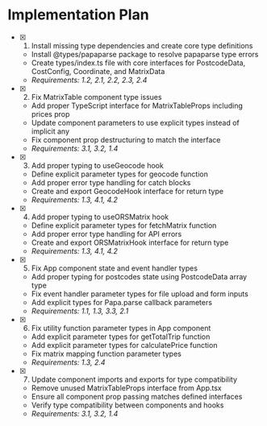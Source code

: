 # Implementation Plan

- [x] 1. Install missing type dependencies and create core type definitions

  - Install @types/papaparse package to resolve papaparse type errors
  - Create types/index.ts file with core interfaces for PostcodeData, CostConfig, Coordinate, and MatrixData
  - _Requirements: 1.2, 2.1, 2.2, 2.3, 2.4_

- [x] 2. Fix MatrixTable component type issues

  - Add proper TypeScript interface for MatrixTableProps including prices prop
  - Update component parameters to use explicit types instead of implicit any
  - Fix component prop destructuring to match the interface
  - _Requirements: 3.1, 3.2, 1.4_

- [x] 3. Add proper typing to useGeocode hook

  - Define explicit parameter types for geocode function
  - Add proper error type handling for catch blocks
  - Create and export GeocodeHook interface for return type
  - _Requirements: 1.3, 4.1, 4.2_

- [x] 4. Add proper typing to useORSMatrix hook

  - Define explicit parameter types for fetchMatrix function
  - Add proper error type handling for API errors
  - Create and export ORSMatrixHook interface for return type
  - _Requirements: 1.3, 4.1, 4.2_

- [x] 5. Fix App component state and event handler types

  - Add proper typing for postcodes state using PostcodeData array type
  - Fix event handler parameter types for file upload and form inputs
  - Add explicit types for Papa.parse callback parameters
  - _Requirements: 1.1, 1.3, 3.3, 2.1_

- [x] 6. Fix utility function parameter types in App component

  - Add explicit parameter types for getTotalTrip function
  - Add explicit parameter types for calculatePrice function
  - Fix matrix mapping function parameter types
  - _Requirements: 1.3, 2.4_

- [x] 7. Update component imports and exports for type compatibility
  - Remove unused MatrixTableProps interface from App.tsx
  - Ensure all component prop passing matches defined interfaces
  - Verify type compatibility between components and hooks
  - _Requirements: 3.1, 3.2, 1.4_
